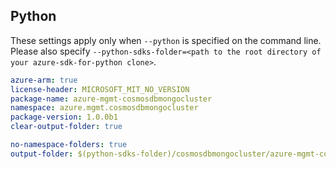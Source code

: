 ## Python

These settings apply only when `--python` is specified on the command line.
Please also specify `--python-sdks-folder=<path to the root directory of your azure-sdk-for-python clone>`.

``` yaml $(python)
azure-arm: true
license-header: MICROSOFT_MIT_NO_VERSION
package-name: azure-mgmt-cosmosdbmongocluster
namespace: azure.mgmt.cosmosdbmongocluster
package-version: 1.0.0b1
clear-output-folder: true
```

``` yaml $(python)
no-namespace-folders: true
output-folder: $(python-sdks-folder)/cosmosdbmongocluster/azure-mgmt-cosmosdbmongocluster/azure/mgmt/cosmosdbmongocluster
```
